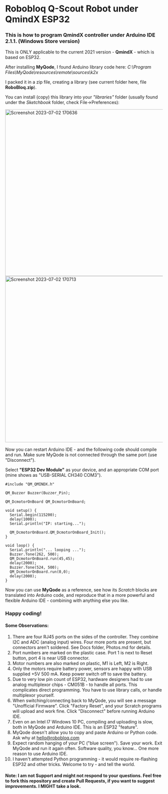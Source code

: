 # Robobloq Q-Scout Robot under QmindX ESP32

### This is how to program QmindX controller under Arduino IDE 2.1.1. (Windows Store version)

This is ONLY applicable to the current 2021 version - **QmindX** - which is based on ESP32.

After installing **MyQode**, I found Arduino library code here: *C:\Program Files\MyQode\resources\remote\sources\k2x*

I packed it in a zip file, creating a library (see current folder here, file **RoboBloq.zip**).

You can install (copy) this library into your *"libraries"* folder (usually found under the *Sketchbook* folder, check File->Preferences):

<img width="533" alt="Screenshot 2023-07-02 170636" src="https://github.com/slgrobotics/q-scout/assets/16037285/810ba41d-34a1-4bb0-8881-ae2fe8c8e895">

<img width="532" alt="Screenshot 2023-07-02 170713" src="https://github.com/slgrobotics/q-scout/assets/16037285/822a83df-3899-4e5b-9799-7af9779efb4e">

Now you can restart Arduino IDE - and the following code should compile and run. Make sure MyQode is not connected through the same port (use "Disconnect").

Select **"ESP32 Dev Module"** as your device, and an appropriate COM port (mine shows as "USB-SERIAL CH340 COM3").

```
#include "QM_QMINDX.h"

QM_Buzzer Buzzer(Buzzer_Pin);

QM_DcmotorOnBoard QM_DcmotorOnBoard;

void setup() {
  Serial.begin(115200);
  delay(1000);
  Serial.println("IP: starting...");

  QM_DcmotorOnBoard.QM_DcmotorOnBoard_Init();
}

void loop() {
  Serial.println("... looping ...");
  Buzzer.Tone(262, 500);
  QM_DcmotorOnBoard.run(45,45);
  delay(2000);
  Buzzer.Tone(524, 500);
  QM_DcmotorOnBoard.run(0,0);
  delay(2000);
}
```

Now you can use **MyQode** as a reference, see how its *Scratch* blocks are translated into Arduino code, and reproduce that in a more powerful and flexible Arduino IDE - combining with anything else you like.

### Happy coding!

#### Some Observations:

1. There are four RJ45 ports on the sides of the controller. They combine I2C and ADC (analog input) wires. Four more ports are present, but connectors aren't soldered. See Docs folder, Photos.md for details.
2. Port numbers are marked on the plastic case. Port 1 is next to Reset button, port 4 is near USB connector.
3. Motor numbers are also marked on plastic, M1 is Left, M2 is Right.
4. Only the motors require battery power, sensors are happy with USB supplied +5V 500 mA. Keep power switch off to save the battery.
5. Due to very low pin count of ESP32, hardware designers had to use analog multiplexor chips - CM051B - to handle all ports. This complicates direct programming. You have to use library calls, or handle multiplexor yourself.
6. When switching/connecting back to MyQode, you will see a message "Unofficial Firmware". Click "Factory Reset", and your Scratch programs will upload and work fine. Click "Disconnect" before running Arduino IDE.
7. Even on an Intel I7 Windows 10 PC, compiling and uploading is slow, both in MyQode and Arduino IDE. This is an ESP32 "feature".
8. MyQode doesn't allow you to copy and paste Arduino or Python code. Ask why at hello@robobloq.com
9. Expect random hanging of your PC ("blue screen"). Save your work. Exit MyQode and run it again often. Software quality, you know... One more reason to use Arduino IDE.
10. I haven't attempted Python programming - it would require re-flashing ESP32 and other tricks. Welcome to try - and tell the world.

#### Note: I am not Support and might not respond to your questions. Feel free to fork this repository and create Pull Requests, if you want to suggest improvements. I MIGHT take a look.


